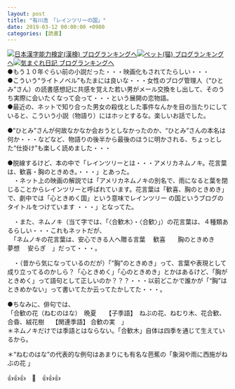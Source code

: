 ```yaml
---
layout: post
title: "有川浩　「レインツリーの国」"
date: 2019-03-12 00:00:00 +0900
categories: [読書]
---
```


[![](/syuusyuu9701/assets/images/有川浩-「レインツリーの国」-br_c_3028_1.gif)](http://blog.with2.net/link.php?1659096:3028 "日本漢字能力検定(漢検) ブログランキングへ")[日本漢字能力検定(漢検) ブログランキングへ](http://blog.with2.net/link.php?1659096:3028)[![](/syuusyuu9701/assets/images/有川浩-「レインツリーの国」-br_c_1348_1.gif)](http://blog.with2.net/link.php?1659096:1348 "ペット(猫) ブログランキングへ")[ペット(猫) ブログランキングへ](http://blog.with2.net/link.php?1659096:1348)[![](/syuusyuu9701/assets/images/有川浩-「レインツリーの国」-br_c_9257_1.gif)](http://blog.with2.net/link.php?1659096:9257 "気まぐれ日記 ブログランキングへ")[気まぐれ日記 ブログランキングへ](http://blog.with2.net/link.php?1659096:9257)  
●もう１０年ぐらい前の小説だった・・・映画化もされてたらしい・・・  
●こういう“ライトノベル”もたまには良いな・・・女性のブログ管理人（“ひとみ”さん）の読書感想記に共感を覚えた若い男がメール交換をし出して、そのうち実際に会いたくなって会って・・・という展開の恋物語。  
●最近の、ネットで知り合った男女の殺伐とした事件なんかを目の当たりにしていると、こういう小説（物語り）にはホッとするな。楽しいお話でした。  
  
●“ひとみ”さんが何故なかなか会おうとしなかったのか、“ひとみ”さんの本名は何か・・・などなど、物語りの後半から最後のほうに明かされる、ちょっとした“仕掛け”も楽しく読めました・・・  
  
●脱線するけど、本の中で「レインツリーとは・・・アメリカネムノキ。花言葉は、歓喜・胸のときめき。・・・」とあった。  
　・ネット上の映画の解説では「アメリカネムノキの別名で、雨になると葉を閉じることからレインツリーと呼ばれています。花言葉は「歓喜、胸のときめき」で、劇中では「心ときめく国」という意味でレインツリー の国というブログのタイトルをつけています ・・・」となってた。  
  
　・また、ネムノキ（当て字では、「〈合歓木〉・〈合歓〉」）の花言葉は、４種類あるらしい・・・これもネットだが、  
　「ネムノキの花言葉は、安心できる人へ贈る言葉　 歓喜　　胸のときめき　 夢想 　安らぎ　」だって・・・。  
  
　・（昔から気になっているのだが）「“胸”のときめき」って、言葉や表現として成り立ってるのかしら？「心ときめく」「心のときめき」とかはあるけど、「胸がときめく」って語句として正しいのか？？？・・・以前どこかで誰かが「“胸”はときめかない」って書いてたか云ってたかしてた・・・。  
  
●ちなみに、俳句では、  
「合歓の花（ねむのはな）　晩夏　　【子季語】　ねぶの花、ねむり木、花合歓、合昏、絨花樹　 【関連季語】 合歓の実　」  
＊ネムノキだけでは季語とはならない。「合歓木」自体は四季を通じて生えているから。  
  
＊“ねむのはな”の代表的な例句はあまりにも有名な芭蕉の「象潟や雨に西施がねぶの花 」  
  
👍👍👍　🐖　👍👍👍